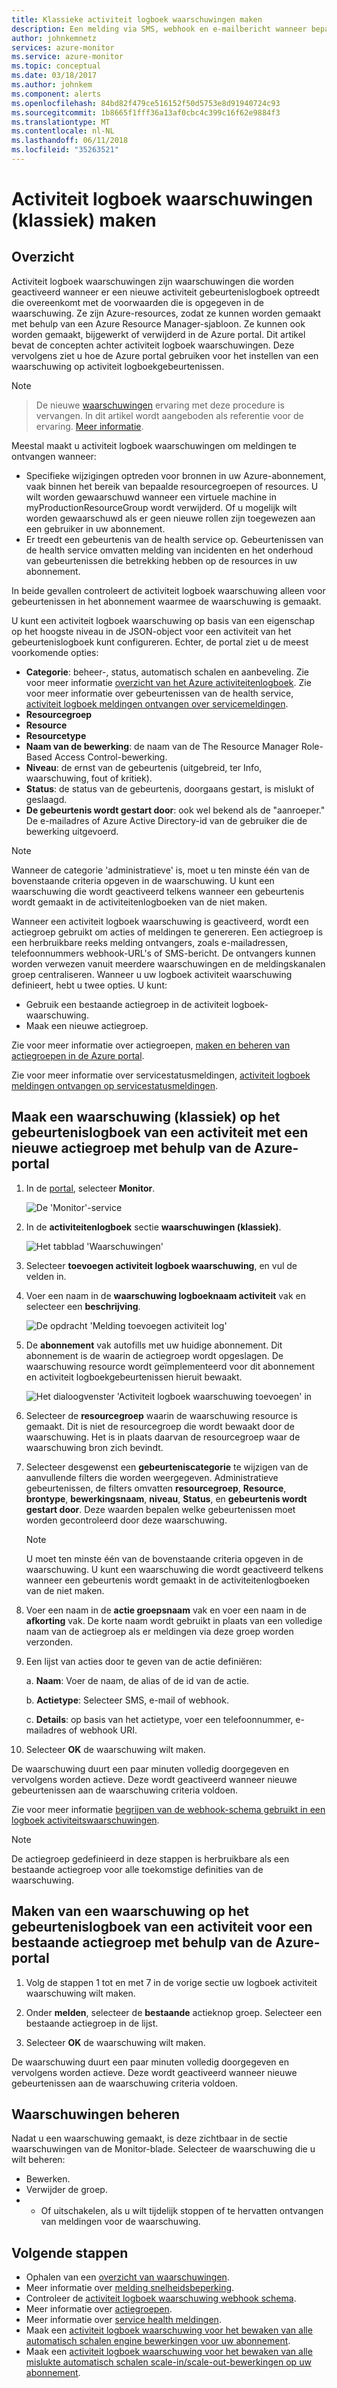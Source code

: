 ```yaml
---
title: Klassieke activiteit logboek waarschuwingen maken
description: Een melding via SMS, webhook en e-mailbericht wanneer bepaalde in het gebeurtenissenlogboek gebeurtenissen.
author: johnkemnetz
services: azure-monitor
ms.service: azure-monitor
ms.topic: conceptual
ms.date: 03/18/2017
ms.author: johnkem
ms.component: alerts
ms.openlocfilehash: 84bd82f479ce516152f50d5753e8d91940724c93
ms.sourcegitcommit: 1b8665f1fff36a13af0cbc4c399c16f62e9884f3
ms.translationtype: MT
ms.contentlocale: nl-NL
ms.lasthandoff: 06/11/2018
ms.locfileid: "35263521"
---
```

# <a name="create-activity-log-alerts-classic"></a>Activiteit logboek waarschuwingen (klassiek) maken

## <a name="overview"></a>Overzicht
Activiteit logboek waarschuwingen zijn waarschuwingen die worden geactiveerd wanneer er een nieuwe activiteit gebeurtenislogboek optreedt die overeenkomt met de voorwaarden die is opgegeven in de waarschuwing. Ze zijn Azure-resources, zodat ze kunnen worden gemaakt met behulp van een Azure Resource Manager-sjabloon. Ze kunnen ook worden gemaakt, bijgewerkt of verwijderd in de Azure portal. Dit artikel bevat de concepten achter activiteit logboek waarschuwingen. Deze vervolgens ziet u hoe de Azure portal gebruiken voor het instellen van een waarschuwing op activiteit logboekgebeurtenissen.

> [!NOTE]

>  De nieuwe [waarschuwingen](monitoring-overview-unified-alerts.md) ervaring met deze procedure is vervangen. In dit artikel wordt aangeboden als referentie voor de ervaring. [Meer informatie](monitoring-activity-log-alerts-new-experience.md).

Meestal maakt u activiteit logboek waarschuwingen om meldingen te ontvangen wanneer:

* Specifieke wijzigingen optreden voor bronnen in uw Azure-abonnement, vaak binnen het bereik van bepaalde resourcegroepen of resources. U wilt worden gewaarschuwd wanneer een virtuele machine in myProductionResourceGroup wordt verwijderd. Of u mogelijk wilt worden gewaarschuwd als er geen nieuwe rollen zijn toegewezen aan een gebruiker in uw abonnement.
* Er treedt een gebeurtenis van de health service op. Gebeurtenissen van de health service omvatten melding van incidenten en het onderhoud van gebeurtenissen die betrekking hebben op de resources in uw abonnement.

In beide gevallen controleert de activiteit logboek waarschuwing alleen voor gebeurtenissen in het abonnement waarmee de waarschuwing is gemaakt.

U kunt een activiteit logboek waarschuwing op basis van een eigenschap op het hoogste niveau in de JSON-object voor een activiteit van het gebeurtenislogboek kunt configureren. Echter, de portal ziet u de meest voorkomende opties:

- **Categorie**: beheer-, status, automatisch schalen en aanbeveling. Zie voor meer informatie [overzicht van het Azure activiteitenlogboek](./monitoring-overview-activity-logs.md#categories-in-the-activity-log). Zie voor meer informatie over gebeurtenissen van de health service, [activiteit logboek meldingen ontvangen over servicemeldingen](./monitoring-activity-log-alerts-on-service-notifications.md).
- **Resourcegroep**
- **Resource**
- **Resourcetype**
- **Naam van de bewerking**: de naam van de The Resource Manager Role-Based Access Control-bewerking.
- **Niveau**: de ernst van de gebeurtenis (uitgebreid, ter Info, waarschuwing, fout of kritiek).
- **Status**: de status van de gebeurtenis, doorgaans gestart, is mislukt of geslaagd.
- **De gebeurtenis wordt gestart door**: ook wel bekend als de "aanroeper." De e-mailadres of Azure Active Directory-id van de gebruiker die de bewerking uitgevoerd.

> [!NOTE]
> Wanneer de categorie 'administratieve' is, moet u ten minste één van de bovenstaande criteria opgeven in de waarschuwing. U kunt een waarschuwing die wordt geactiveerd telkens wanneer een gebeurtenis wordt gemaakt in de activiteitenlogboeken van de niet maken.

Wanneer een activiteit logboek waarschuwing is geactiveerd, wordt een actiegroep gebruikt om acties of meldingen te genereren. Een actiegroep is een herbruikbare reeks melding ontvangers, zoals e-mailadressen, telefoonnummers webhook-URL's of SMS-bericht. De ontvangers kunnen worden verwezen vanuit meerdere waarschuwingen en de meldingskanalen groep centraliseren. Wanneer u uw logboek activiteit waarschuwing definieert, hebt u twee opties. U kunt:

* Gebruik een bestaande actiegroep in de activiteit logboek-waarschuwing.
* Maak een nieuwe actiegroep.

Zie voor meer informatie over actiegroepen, [maken en beheren van actiegroepen in de Azure portal](monitoring-action-groups.md).

Zie voor meer informatie over servicestatusmeldingen, [activiteit logboek meldingen ontvangen op servicestatusmeldingen](monitoring-activity-log-alerts-on-service-notifications.md).

## <a name="create-an-alert-classic-on-an-activity-log-event-with-a-new-action-group-by-using-the-azure-portal"></a>Maak een waarschuwing (klassiek) op het gebeurtenislogboek van een activiteit met een nieuwe actiegroep met behulp van de Azure-portal
1. In de [portal](https://portal.azure.com), selecteer **Monitor**.

    ![De 'Monitor'-service](./media/monitoring-activity-log-alerts/home-monitor.png)
2. In de **activiteitenlogboek** sectie **waarschuwingen (klassiek)**.

    ![Het tabblad 'Waarschuwingen'](./media/monitoring-activity-log-alerts/alerts-blades.png)
3. Selecteer **toevoegen activiteit logboek waarschuwing**, en vul de velden in.

4. Voer een naam in de **waarschuwing logboeknaam activiteit** vak en selecteer een **beschrijving**.

    ![De opdracht 'Melding toevoegen activiteit log'](./media/monitoring-activity-log-alerts/add-activity-log-alert.png)

5. De **abonnement** vak autofills met uw huidige abonnement. Dit abonnement is de waarin de actiegroep wordt opgeslagen. De waarschuwing resource wordt geïmplementeerd voor dit abonnement en activiteit logboekgebeurtenissen hieruit bewaakt.

    ![Het dialoogvenster 'Activiteit logboek waarschuwing toevoegen' in](./media/monitoring-activity-log-alerts/activity-log-alert-new-action-group.png)

6. Selecteer de **resourcegroep** waarin de waarschuwing resource is gemaakt. Dit is niet de resourcegroep die wordt bewaakt door de waarschuwing. Het is in plaats daarvan de resourcegroep waar de waarschuwing bron zich bevindt.

7. Selecteer desgewenst een **gebeurteniscategorie** te wijzigen van de aanvullende filters die worden weergegeven. Administratieve gebeurtenissen, de filters omvatten **resourcegroep**, **Resource**, **brontype**, **bewerkingsnaam**, **niveau**, **Status**, en **gebeurtenis wordt gestart door**. Deze waarden bepalen welke gebeurtenissen moet worden gecontroleerd door deze waarschuwing.

    >[!NOTE]
    >U moet ten minste één van de bovenstaande criteria opgeven in de waarschuwing. U kunt een waarschuwing die wordt geactiveerd telkens wanneer een gebeurtenis wordt gemaakt in de activiteitenlogboeken van de niet maken.
    >
    >

8. Voer een naam in de **actie groepsnaam** vak en voer een naam in de **afkorting** vak. De korte naam wordt gebruikt in plaats van een volledige naam van de actiegroep als er meldingen via deze groep worden verzonden.

9.  Een lijst van acties door te geven van de actie definiëren:

    a. **Naam**: Voer de naam, de alias of de id van de actie.

    b. **Actietype**: Selecteer SMS, e-mail of webhook.

    c. **Details**: op basis van het actietype, voer een telefoonnummer, e-mailadres of webhook URI.

10. Selecteer **OK** de waarschuwing wilt maken.

De waarschuwing duurt een paar minuten volledig doorgegeven en vervolgens worden actieve. Deze wordt geactiveerd wanneer nieuwe gebeurtenissen aan de waarschuwing criteria voldoen.

Zie voor meer informatie [begrijpen van de webhook-schema gebruikt in een logboek activiteitswaarschuwingen](monitoring-activity-log-alerts-webhook.md).

>[!NOTE]
>De actiegroep gedefinieerd in deze stappen is herbruikbare als een bestaande actiegroep voor alle toekomstige definities van de waarschuwing.
>
>

## <a name="create-an-alert-on-an-activity-log-event-for-an-existing-action-group-by-using-the-azure-portal"></a>Maken van een waarschuwing op het gebeurtenislogboek van een activiteit voor een bestaande actiegroep met behulp van de Azure-portal
1. Volg de stappen 1 tot en met 7 in de vorige sectie uw logboek activiteit waarschuwing wilt maken.

2. Onder **melden**, selecteer de **bestaande** actieknop groep. Selecteer een bestaande actiegroep in de lijst.

3. Selecteer **OK** de waarschuwing wilt maken.

De waarschuwing duurt een paar minuten volledig doorgegeven en vervolgens worden actieve. Deze wordt geactiveerd wanneer nieuwe gebeurtenissen aan de waarschuwing criteria voldoen.

## <a name="manage-your-alerts"></a>Waarschuwingen beheren

Nadat u een waarschuwing gemaakt, is deze zichtbaar in de sectie waarschuwingen van de Monitor-blade. Selecteer de waarschuwing die u wilt beheren:

* Bewerken.
* Verwijder de groep.
* - Of uitschakelen, als u wilt tijdelijk stoppen of te hervatten ontvangen van meldingen voor de waarschuwing.

## <a name="next-steps"></a>Volgende stappen
- Ophalen van een [overzicht van waarschuwingen](monitoring-overview-alerts.md).
- Meer informatie over [melding snelheidsbeperking](monitoring-alerts-rate-limiting.md).
- Controleer de [activiteit logboek waarschuwing webhook schema](monitoring-activity-log-alerts-webhook.md).
- Meer informatie over [actiegroepen](monitoring-action-groups.md).  
- Meer informatie over [service health meldingen](monitoring-service-notifications.md).
- Maak een [activiteit logboek waarschuwing voor het bewaken van alle automatisch schalen engine bewerkingen voor uw abonnement](https://github.com/Azure/azure-quickstart-templates/tree/master/monitor-autoscale-alert).
- Maak een [activiteit logboek waarschuwing voor het bewaken van alle mislukte automatisch schalen scale-in/scale-out-bewerkingen op uw abonnement](https://github.com/Azure/azure-quickstart-templates/tree/master/monitor-autoscale-failed-alert).
